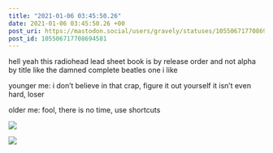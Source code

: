 ```yaml
---
title: "2021-01-06 03:45:50.26"
date: 2021-01-06 03:45:50.26 +00
post_uri: https://mastodon.social/users/gravely/statuses/105506717708694581
post_id: 105506717708694581
---
```

hell yeah this radiohead lead sheet book is by release order and not alpha by title like the damned complete beatles one i like

younger me: i don’t believe in that crap, figure it out yourself it isn’t even hard, loser

older me: fool, there is no time, use shortcuts


![](/images/105506717575090533.jpg)

![](/images/105506717673653769.jpg)

